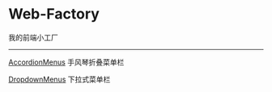 # Web-Factory
我的前端小工厂
***
[AccordionMenus][1] 手风琴折叠菜单栏

[DropdownMenus][2] 下拉式菜单栏

[1]:https://github.com/DDDDanny/Web-Factory/tree/master/AccordionMenus

[2]:https://github.com/DDDDanny/Web-Factory/tree/master/DropdownMenus
